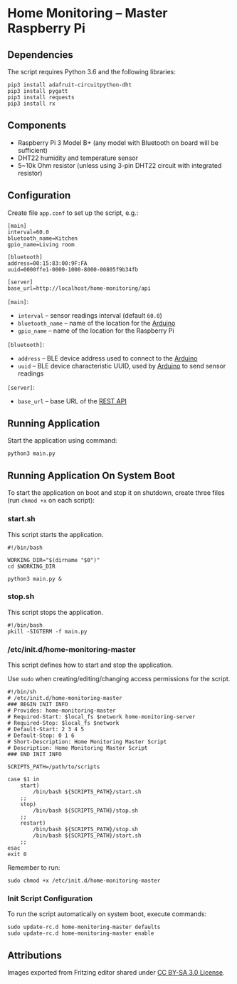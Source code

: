 # Home Monitoring – Master Raspberry Pi

## Dependencies

The script requires Python 3.6 and the following libraries:

```shell script
pip3 install adafruit-circuitpython-dht
pip3 install pygatt
pip3 install requests
pip3 install rx
```

## Components

* Raspberry Pi 3 Model B+ (any model with Bluetooth on board will be sufficient)
* DHT22 humidity and temperature sensor
* 5~10k Ohm resistor (unless using 3-pin DHT22 circuit with integrated resistor)

## Configuration

Create file `app.conf` to set up the script, e.g.:

```properties
[main]
interval=60.0
bluetooth_name=Kitchen
gpio_name=Living room

[bluetooth]
address=00:15:83:00:9F:FA
uuid=0000ffe1-0000-1000-8000-00805f9b34fb

[server]
base_url=http://localhost/home-monitoring/api
```

`[main]`:
* `interval` – sensor readings interval (default `60.0`)
* `bluetooth_name` – name of the location for the [Arduino](https://github.com/sczerwinski/home-monitoring-slave)
* `gpio_name` – name of the location for the Raspberry Pi

`[bluetooth]`:
* `address` – BLE device address used to connect to the [Arduino](https://github.com/sczerwinski/home-monitoring-slave)
* `uuid` – BLE device characteristic UUID, used by [Arduino](https://github.com/sczerwinski/home-monitoring-slave)
to send sensor readings

`[server]`:
* `base_url` – base URL of the [REST API](https://github.com/sczerwinski/home-monitoring-server)

## Running Application

Start the application using command:

```shell script
python3 main.py
```

## Running Application On System Boot

To start the application on boot and stop it on shutdown,
create three files (run `chmod +x` on each script):

### start.sh

This script starts the application.

```shell script
#!/bin/bash

WORKING_DIR="$(dirname "$0")"
cd $WORKING_DIR

python3 main.py &
```

### stop.sh

This script stops the application.

```shell script
#!/bin/bash
pkill -SIGTERM -f main.py
```

### /etc/init.d/home-monitoring-master

This script defines how to start and stop the application.

Use `sudo` when creating/editing/changing access permissions for the script.

```shell script
#!/bin/sh
# /etc/init.d/home-monitoring-master
### BEGIN INIT INFO
# Provides: home-monitoring-master
# Required-Start: $local_fs $network home-monitoring-server
# Required-Stop: $local_fs $network
# Default-Start: 2 3 4 5
# Default-Stop: 0 1 6
# Short-Description: Home Monitoring Master Script
# Description: Home Monitoring Master Script
### END INIT INFO

SCRIPTS_PATH=/path/to/scripts

case $1 in
    start)
        /bin/bash ${SCRIPTS_PATH}/start.sh
    ;;
    stop)
        /bin/bash ${SCRIPTS_PATH}/stop.sh  
    ;;
    restart)
        /bin/bash ${SCRIPTS_PATH}/stop.sh
        /bin/bash ${SCRIPTS_PATH}/start.sh
    ;;
esac
exit 0
```

Remember to run:

```shell script
sudo chmod +x /etc/init.d/home-monitoring-master
```

### Init Script Configuration

To run the script automatically on system boot, execute commands:

```shell script
sudo update-rc.d home-monitoring-master defaults
sudo update-rc.d home-monitoring-master enable
```

## Attributions

Images exported from Fritzing editor shared under [CC BY-SA 3.0 License](https://creativecommons.org/licenses/by-sa/3.0/).
